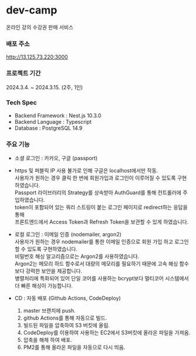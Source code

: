 # dev-camp

온라인 강의 수강권 판매 서비스

### 배포 주소

http://13.125.73.220:3000

### 프로젝트 기간

2024.3.4. ~ 2024.3.15. (2주, 1인)

### Tech Spec

- Backend Framework : Nest.js 10.3.0
- Backend Language : Typescript
- Database : PostgreSQL 14.9

### 주요 기능

- 소셜 로그인 : 카카오, 구글 (passport)
- https 및 퍼블릭 IP 사용 불가로 인해 구글은 localhost에서만 작동.  
  사용자가 원하는 경우 클릭 한 번에 회원가입과 로그인이 이루어질 수 있도록 구현하였습니다.  
  Passport 라이브러리의 Strategy를 상속받아 AuthGuard를 통해 컨트롤러에 주입하였습니다.  
  token이 포함되어 있는 쿼리 스트링이 붙는 로그인 페이지로 redirect하는 응답을 통해  
  프론트엔드에서 Access Token과 Refresh Token을 보관할 수 있게 하였습니다.

- 로컬 로그인 : 이메일 인증 (nodemailer, argon2)  
  사용자가 원하는 경우 nodemailer를 통한 이메일 인증으로 회원 가입 하고 로그인 할 수 있도록 구현하였습니다.  
  비밀번호 해싱 알고리즘으로는 Argon2를 사용하였습니다.  
  Argon2는 메모리 하드 함수로서 대량의 메모리를 필요하기 때문에 고속 해싱 함수보다 강력한 보안을 제공합니다.  
  병렬처리에 특화되어 있어 단일 코어를 사용하는 bcrypt보다 멀티코어 시스템에서 더 빠른 해싱이 가능합니다.

- CD : 자동 배포 (Github Actions, CodeDeploy)
  1. master 브랜치에 push.
  2. github Actions를 통해 자동으로 빌드.
  3. 빌드된 파일을 압축하여 S3 버킷에 올림.
  4. CodeDeploy를 이용하여 사용하는 EC2에서 S3버킷에 올라온 파일을 가져옴.
  5. 압축을 해제 하여 배포.
  6. PM2를 통해 올라온 파일을 자동으로 다시 띄움.
